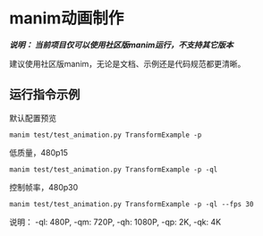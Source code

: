 # manim动画制作

***说明： 当前项目仅可以使用社区版manim运行，不支持其它版本***

建议使用社区版manim，无论是文档、示例还是代码规范都更清晰。

## 运行指令示例

默认配置预览

```shell
manim test/test_animation.py TransformExample -p
```

低质量，480p15

```shell
manim test/test_animation.py TransformExample -p -ql
```

控制帧率，480p30

```
manim test/test_animation.py TransformExample -p -ql --fps 30
```

说明： -ql: 480P, -qm: 720P, -qh: 1080P, -qp: 2K, -qk: 4K 

